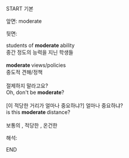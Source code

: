 START
기본

앞면:
moderate


뒷면:
<div>students of <b>moderate </b>ability </div><div>중간 정도의 능력을 지닌 학생들</div><div><br></div><div><div><b>moderate </b>views/policies </div><div>중도적 견해/정책</div></div><div><br></div><div><div><div>절제하지 말라고요?</div></div><div><div>Oh, don't be <b>moderate</b>?</div></div></div><div><br></div><div><div><div>[이 적당한 거리가 얼마나 중요하냐?] 얼마나 중요하냐?</div></div><div><div>is this <b>moderate </b>distance?</div></div></div><div><br></div><div><span style=""color: var(--field-fg); background: var(--field-bg);"">보통의 , 적당한 , 온건한<br></div>


해석:

END